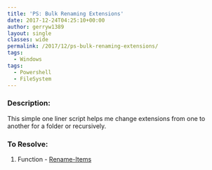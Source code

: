 ```yaml
---
title: 'PS: Bulk Renaming Extensions'
date: 2017-12-24T04:25:10+00:00
author: gerryw1389
layout: single
classes: wide
permalink: /2017/12/ps-bulk-renaming-extensions/
tags:
  - Windows
tags:
  - Powershell
  - FileSystem
---
```

<!--more-->

### Description:

This simple one liner script helps me change extensions from one to another for a folder or recursively.

### To Resolve:

1. Function - [Rename-Items](https://github.com/gerryw1389/powershell/blob/main/gwFilesystem/Public/Rename-Items.ps1)